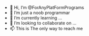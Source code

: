 - 👋 Hi, I’m @ForAnyPlatFormPrograms
- 👀 I’m just a noob programmar
- 🌱 I’m currently learning ...
- 💞️ I’m looking to collaborate on ...
- 📫 This is The only way to reach me

<!---
ForAnyPlatFormPrograms/ForAnyPlatFormPrograms is a ✨ special ✨ repository because its `README.md` (this file) appears on your GitHub profile.
You can click the Preview link to take a look at your changes.
--->
